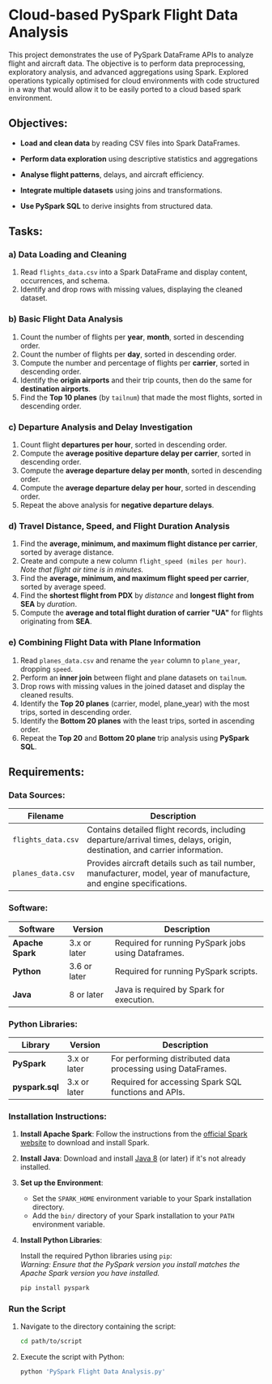 # Cloud-based PySpark Flight Data Analysis

This project demonstrates the use of PySpark DataFrame APIs to analyze flight and aircraft data. The objective is to perform data preprocessing, exploratory analysis, and advanced aggregations using Spark. Explored operations typically optimised for cloud environments with code structured in a way that would allow it to be easily ported to a cloud based spark environment.
 
## Objectives:
- **Load and clean data** by reading CSV files into Spark DataFrames.

- **Perform data exploration** using descriptive statistics and aggregations

- **Analyse flight patterns**, delays, and aircraft efficiency.

- **Integrate multiple datasets** using joins and transformations.

- **Use PySpark SQL** to derive insights from structured data.


 
## Tasks:

### a) Data Loading and Cleaning
1. Read `flights_data.csv` into a Spark DataFrame and display content, occurrences, and schema.
2. Identify and drop rows with missing values, displaying the cleaned dataset.



### b) Basic Flight Data Analysis
1. Count the number of flights per **year**, **month**, sorted in descending order.
2. Count the number of flights per **day**, sorted in descending order.
3. Compute the number and percentage of flights per **carrier**, sorted in descending order.
4. Identify the **origin airports** and their trip counts, then do the same for **destination airports**.
5. Find the **Top 10 planes** (by `tailnum`) that made the most flights, sorted in descending order.



### c) Departure Analysis and Delay Investigation
1. Count flight **departures per hour**, sorted in descending order.
2. Compute the **average positive departure delay per carrier**, sorted in descending order.
3. Compute the **average departure delay per month**, sorted in descending order.
4. Compute the **average departure delay per hour**, sorted in descending order.
5. Repeat the above analysis for **negative departure delays**.



### d) Travel Distance, Speed, and Flight Duration Analysis
1. Find the **average, minimum, and maximum flight distance per carrier**, sorted by average distance.
2. Create and compute a new column `flight_speed (miles per hour)`.  *Note that flight air time is in minutes.*
3. Find the **average, minimum, and maximum flight speed per carrier**, sorted by average speed.
4. Find the **shortest flight from PDX** by *distance* and **longest flight from SEA** by *duration*.
5. Compute the **average and total flight duration of carrier "UA"** for flights originating from **SEA**.



### e) Combining Flight Data with Plane Information
1. Read `planes_data.csv` and rename the `year` column to `plane_year`, dropping `speed`.
2. Perform an **inner join** between flight and plane datasets on `tailnum`.
3. Drop rows with missing values in the joined dataset and display the cleaned results.
4. Identify the **Top 20 planes** (carrier, model, plane_year) with the most trips, sorted in descending order.
5. Identify the **Bottom 20 planes** with the least trips, sorted in ascending order.
6. Repeat the **Top 20** and **Bottom 20 plane** trip analysis using **PySpark SQL**.



## Requirements:

### Data Sources:
| **Filename**       | **Description**                                                                                                            |
|--------------------|----------------------------------------------------------------------------------------------------------------------------|
| `flights_data.csv` | Contains detailed flight records, including departure/arrival times, delays, origin, destination, and carrier information. |
| `planes_data.csv`  | Provides aircraft details such as tail number, manufacturer, model, year of manufacture, and engine specifications.        |

### Software:
| **Software**        | **Version**  | **Description**                                                   |
|---------------------|--------------|-------------------------------------------------------------------|
| **Apache Spark**    | 3.x or later | Required for running PySpark jobs using Dataframes.                    |
| **Python**          | 3.6 or later | Required for running PySpark scripts.                            |
| **Java**            | 8 or later   | Java is required by Spark for execution.                         |

### Python Libraries:
| **Library**         | **Version**  | **Description**                                                   |
|---------------------|--------------|-------------------------------------------------------------------|
| **PySpark**         | 3.x or later | For performing distributed data processing using DataFrames.            |
| **pyspark.sql**     | 3.x or later | Required for accessing Spark SQL functions and APIs.              |


 
### Installation Instructions:
1. **Install Apache Spark**: Follow the instructions from the [official Spark website](https://spark.apache.org/downloads.html) to download and install Spark.
2. **Install Java**: Download and install [Java 8](https://adoptopenjdk.net/) (or later) if it's not already installed.
3. **Set up the Environment**:
   - Set the `SPARK_HOME` environment variable to your Spark installation directory.
   - Add the `bin/` directory of your Spark installation to your `PATH` environment variable.
4. **Install Python Libraries**:

   Install the required Python libraries using `pip`:  
    *Warning: Ensure that the PySpark version you install matches the Apache Spark version you have installed.*
   ```bash
   pip install pyspark
   ```

### Run the Script
1. Navigate to the directory containing the script:
   ```bash
   cd path/to/script
   ```
2. Execute the script with Python:
   ```bash
   python 'PySpark Flight Data Analysis.py'
   ```
